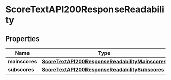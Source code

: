 

# ScoreTextAPI200ResponseReadability

## Properties

Name | Type | Description | Notes
------------ | ------------- | ------------- | -------------
**mainscores** | [**ScoreTextAPI200ResponseReadabilityMainscores**](ScoreTextAPI200ResponseReadabilityMainscores.md) |  |  [optional]
**subscores** | [**ScoreTextAPI200ResponseReadabilitySubscores**](ScoreTextAPI200ResponseReadabilitySubscores.md) |  |  [optional]




